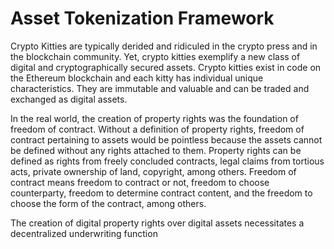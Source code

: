 # Asset Tokenization Framework

Crypto Kitties are typically derided and ridiculed in the crypto press and in the blockchain community. Yet, crypto kitties exemplify a new class of digital and cryptographically secured assets. Crypto kitties exist in code on the Ethereum blockchain and each kitty has individual unique characteristics. They are immutable and valuable and can be traded and exchanged as digital assets.

In the real world, the creation of property rights was the foundation of freedom of contract. Without a definition of property rights, freedom of contract pertaining to assets would be pointless because the assets cannot be defined without any rights attached to them. Property rights can be defined as rights from freely concluded contracts, legal claims from tortious acts, private ownership of land, copyright, among others. Freedom of contract means freedom to contract or not, freedom to choose counterparty, freedom to determine contract content, and the freedom to choose the form of the contract, among others.  


The creation of digital property rights over digital assets necessitates a decentralized  underwriting function  


